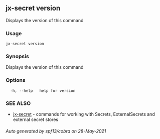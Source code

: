 ## jx-secret version

Displays the version of this command

### Usage

```
jx-secret version
```

### Synopsis

Displays the version of this command

### Options

```
  -h, --help   help for version
```

### SEE ALSO

* [jx-secret](jx-secret.md)	 - commands for working with Secrets, ExternalSecrets and external secret stores

###### Auto generated by spf13/cobra on 28-May-2021
